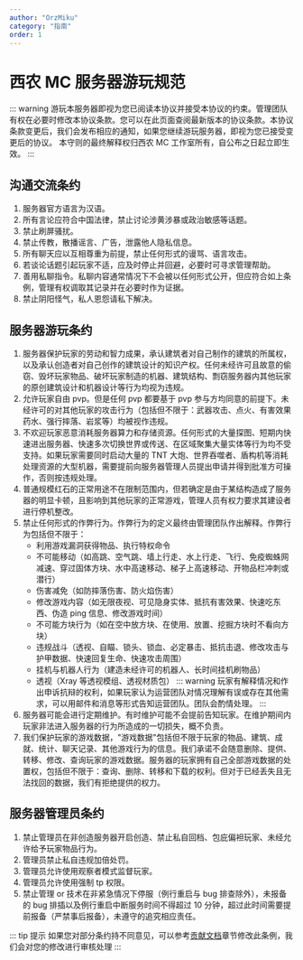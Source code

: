 ```yaml
---
author: "OrzMiku"
category: "指南"
order: 1
---
```


# 西农 MC 服务器游玩规范

::: warning
游玩本服务器即视为您已阅读本协议并接受本协议的约束。管理团队有权在必要时修改本协议条款。您可以在此页面查阅最新版本的协议条款。本协议条款变更后，我们会发布相应的通知，如果您继续游玩服务器，即视为您已接受变更后的协议。
本守则的最终解释权归西农 MC 工作室所有，自公布之日起立即生效。
:::

## 沟通交流条约

1. 服务器官方语言为汉语。
2. 所有言论应符合中国法律，禁止讨论涉黄涉暴或政治敏感等话题。
3. 禁止刷屏骚扰。
4. 禁止传教，散播谣言、广告，泄露他人隐私信息。
5. 所有聊天应以互相尊重为前提，禁止任何形式的谩骂、语言攻击。
6. 若谈论话题引起玩家不适，应及时停止并回避，必要时可寻求管理帮助。
7. 善用私聊指令。私聊内容通常情况下不会被以任何形式公开，但应符合如上条例，管理有权调取其记录并在必要时作为证据。
8. 禁止阴阳怪气，私人恩怨请私下解决。

## 服务器游玩条约

1. 服务器保护玩家的劳动和智力成果，承认建筑者对自己制作的建筑的所属权，以及承认创造者对自己创作的建筑设计的知识产权。任何未经许可且故意的偷窃、毁坏玩家物品、破坏玩家制造的机器、建筑结构、剽窃服务器内其他玩家的原创建筑设计和机器设计等行为均视为违规。
2. 允许玩家自由 pvp。但是任何 pvp 都要基于 pvp 参与方均同意的前提下。未经许可的对其他玩家的攻击行为（包括但不限于：武器攻击、点火、有害效果药水、强行摔落、岩浆等）均被视作违规。
3. 不欢迎玩家恶意消耗服务器算力和存储资源。任何形式的大量探图、短期内快速进出服务器、快速多次切换世界或传送、在区域聚集大量实体等行为均不受支持。如果玩家需要同时启动大量的 TNT 大炮、世界吞噬者、盾构机等消耗处理资源的大型机器，需要提前向服务器管理人员提出申请并得到批准方可操作，否则按违规处理。
4. 普通规模红石的正常用途不在限制范围内，但若确定是由于某结构造成了服务器的明显卡顿，且影响到其他玩家的正常游戏，管理人员有权力要求其建设者进行停机整改。
5. 禁止任何形式的作弊行为。作弊行为的定义最终由管理团队作出解释。作弊行为包括但不限于：
   - 利用游戏漏洞获得物品、执行特权命令
   - 不可能移动（如高跳、空气跳、墙上行走、水上行走、飞行、免疫蜘蛛网减速、穿过固体方块、水中高速移动、梯子上高速移动、开物品栏冲刺或潜行）
   - 伤害减免（如防摔落伤害、防火焰伤害）
   - 修改游戏内容（如无限夜视、可见隐身实体、抵抗有害效果、快速吃东西、伪造 ping 信息、修改游戏时间）
   - 不可能方块行为（如在空中放方块、在使用、放置、挖掘方块时不看向方块）
   - 违规战斗（透视、自瞄、锁头、锁血、必定暴击、抵抗击退、修改攻击与护甲数据、快速回复生命、快速攻击周围）
   - 挂机与机器人行为（建造未经许可的机器人、长时间挂机刷物品）
   - 透视（Xray 等透视模组、透视材质包）
     ::: warning 玩家有解释情况和作出申诉抗辩的权利，如果玩家认为运营团队对情况理解有误或存在其他需求，可以用邮件和消息等形式告知运营团队。团队会酌情处理。
     :::
6. 服务器可能会进行定期维护。有时维护可能不会提前告知玩家。在维护期间内玩家非法进入服务器的行为所造成的一切损失，概不负责。
7. 我们保护玩家的游戏数据，"游戏数据"包括但不限于玩家的物品、建筑、成就、统计、聊天记录、其他游戏行为的信息。我们承诺不会随意删除、提供、转移、修改、查询玩家的游戏数据。服务器的玩家拥有自己全部游戏数据的处置权，包括但不限于：查询、删除、转移和下载的权利。但对于已经丢失且无法找回的数据，我们有拒绝提供的权力。

## 服务器管理员条约

1. 禁止管理员在非创造服务器开启创造、禁止私自回档、包庇偏袒玩家、未经允许给予玩家物品行为。
2. 管理员禁止私自违规加倍处罚。
3. 管理员允许使用观察者模式监督玩家。
4. 管理员允许使用强制 tp 权限。
5. 禁止管理 or 技术在非紧急情况下停服（例行重启与 bug 排查除外），未报备的 bug 排插以及例行重启中断服务时间不得超过 10 分钟，超过此时间需要提前报备（严禁事后报备），未遵守的追究相应责任。

::: tip 提示
如果您对部分条约持不同意见，可以参考[贡献文档](/guide/contributing.html)章节修改此条例，我们会对您的修改进行审核处理
:::
